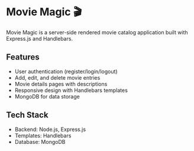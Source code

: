 # Movie Magic 🎬
Movie Magic is a server-side rendered movie catalog application built with Express.js and Handlebars.

## Features
- User authentication (register/login/logout)
- Add, edit, and delete movie entries
- Movie details pages with descriptions
- Responsive design with Handlebars templates
- MongoDB for data storage

## Tech Stack
- Backend: Node.js, Express.js
- Templates: Handlebars
- Database: MongoDB
